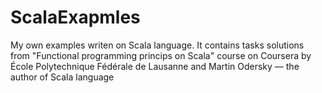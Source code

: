 # ScalaExapmles
My own examples writen on Scala language.
It contains tasks solutions from "Functional programming princips on Scala" course on Coursera 
by École Polytechnique Fédérale de Lausanne and Martin Odersky — the author of Scala language
